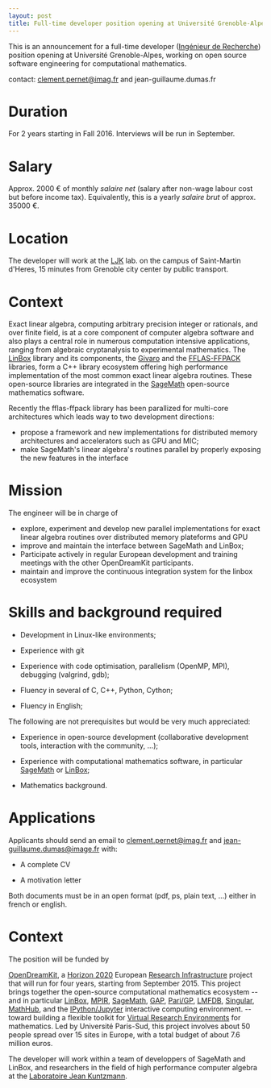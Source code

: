 ```yaml
---
layout: post
title: Full-time developer position opening at Université Grenoble-Alpes (ex UJF) for Fall 2016
---
```


This is an announcement for a full-time developer ([Ingénieur de
Recherche](http://fr.wikipedia.org/wiki/Ing%C3%A9nieur_de_recherche))
position opening at Université Grenoble-Alpes, working on open source
software engineering for computational mathematics.

contact: clement.pernet@imag.fr and jean-guillaume.dumas.fr

# Duration

For 2 years starting in Fall 2016. Interviews will be run in September.

# Salary

Approx. 2000 € of monthly *salaire net* (salary after non-wage labour cost but before
income tax). Equivalently, this is a yearly *salaire brut* of approx. 35000 €.

# Location

The developer will work at the [LJK](http://www-ljk.imag.fr) lab. on the campus of Saint-Martin d'Heres, 15 minutes
from Grenoble city center by public transport.

# Context

Exact linear algebra, computing arbitrary precision integer or rationals, and over finite field, is at a core component of computer algebra software and also plays a central role in numerous computation intensive applications, ranging from algebraic cryptanalysis to experimental mathematics.
The [LinBox](http://github.com/linbox-team/linbox) library and its components, the [Givaro](http://github.com/linbox-team/givaro) and the [FFLAS-FFPACK](http://github.com/linbox-team/fflas-ffpack) libraries, form a C++ library ecosystem offering high performance implementation of the most common exact linear algebra routines.
These open-source libraries are integrated in the [SageMath](http://sagemath.org) open-source mathematics software.

Recently the fflas-ffpack library has been parallized for multi-core architectures which leads way to two development directions:
* propose a framework and new implementations for distributed memory architectures and accelerators such as GPU and MIC;
* make SageMath's linear algebra's routines parallel by properly exposing the new features in the interface

# Mission

The engineer will be in charge of
- explore, experiment and develop new parallel implementations for exact linear algebra routines over distributed memory plateforms and GPU
- improve and maintain the interface between SageMath and LinBox;
- Participate actively in regular European development and training meetings with the other OpenDreamKit participants.
- maintain and improve the continuous integration system for the linbox ecosystem

# Skills and background required

- Development in Linux-like environments;

- Experience with git

- Experience with code optimisation, parallelism (OpenMP, MPI), debugging (valgrind, gdb);

- Fluency in several of C, C++, Python, Cython;

- Fluency in English;

The following are not prerequisites but would be very much appreciated:

- Experience in open-source development (collaborative development tools, interaction with the community, ...);

- Experience with computational mathematics software, in particular
  [SageMath](http://sagemath.org) or [LinBox](http://github.com/linbox-team/);

- Mathematics background.

# Applications

Applicants should send an email to clement.pernet@imag.fr and jean-guillaume.dumas@image.fr with:

- A complete CV

- A motivation letter

Both documents must be in an open format (pdf, ps, plain text, ...) either in
french or english.

# Context

The position will be funded by

[OpenDreamKit](http://opendreamkit.org), a
[Horizon 2020](https://ec.europa.eu/programmes/horizon2020/)
European [Research Infrastructure](https://ec.europa.eu/programmes/horizon2020/en/h2020-section/european-research-infrastructures-including-e-infrastructures)
project that will run for four years, starting from September
2015. This project brings together the open-source computational
mathematics ecosystem -- and in particular
[LinBox](http://linalg.org/),
[MPIR](http://mpir.org),
[SageMath](http://sagemath.org/),
[GAP](http://www.gap-system.org/),
[Pari/GP](http://pari.math.u-bordeaux.fr/),
[LMFDB](http://lmfdb.org/),
[Singular](http://www.singular.uni-kl.de/),
[MathHub](https://mathhub.info/),
and the
[IPython/Jupyter](http://jupyter.org/) interactive computing
environment.
-- toward building a
flexible toolkit for
[Virtual Research Environments](http://www.2020-horizon.com/e-Infrastructures-for-virtual-research-environments-%28VRE%29-i1490.html)
for mathematics. Led by Université Paris-Sud, this project involves
about 50 people spread over 15 sites in Europe, with a total budget of
about 7.6 million euros.

The developer will work within a team of developpers of SageMath and LinBox, and researchers in the field of high performance computer algebra
at the [Laboratoire Jean Kuntzmann](http://www-ljk.imag.fr/).



